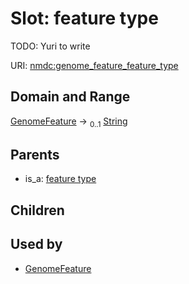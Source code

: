
# Slot: feature type


TODO: Yuri to write

URI: [nmdc:genome_feature_feature_type](https://microbiomedata/meta/genome_feature_feature_type)


## Domain and Range

[GenomeFeature](GenomeFeature.md) &#8594;  <sub>0..1</sub> [String](types/String.md)

## Parents

 *  is_a: [feature type](feature_type.md)

## Children


## Used by

 * [GenomeFeature](GenomeFeature.md)

